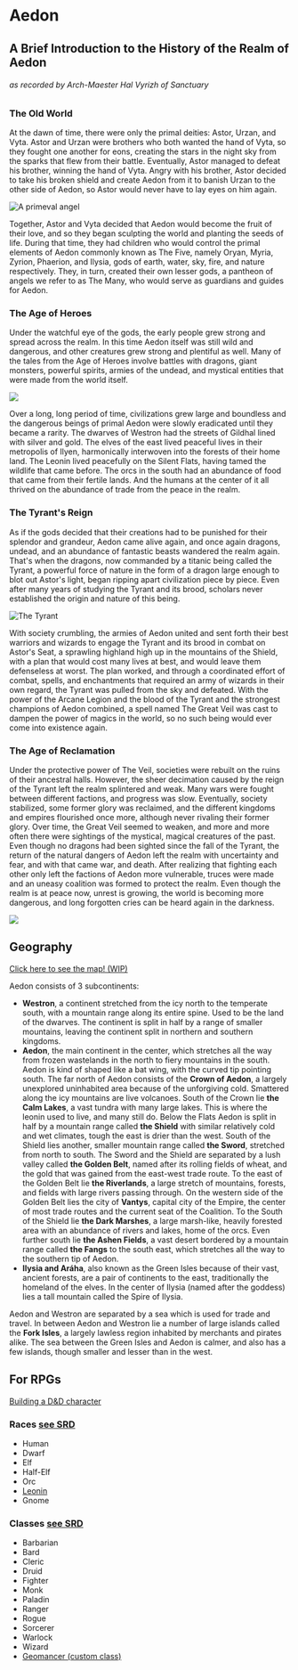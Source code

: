 # Aedon

## A Brief Introduction to the History of the Realm of Aedon
###### as recorded by Arch-Maester Hal Vyrizh of Sanctuary

### The Old World
At the dawn of time, there were only the primal deities: Astor, Urzan, and Vyta. Astor and Urzan were brothers who both wanted the hand of Vyta, so they fought one another for eons, creating the stars in the night sky from the sparks that flew from their battle. Eventually, Astor managed to defeat his brother, winning the hand of Vyta. Angry with his brother, Astor decided to take his broken shield and create Aedon from it to banish Urzan to the other side of Aedon, so Astor would never have to lay eyes on him again.

![A primeval angel](https://i.imgur.com/qWLjtC4.png)

Together, Astor and Vyta decided that Aedon would become the fruit of their love, and so they began sculpting the world and planting the seeds of life. During that time, they had children who would control the primal elements of Aedon commonly known as The Five, namely Oryan, Myria, Zyrion, Phaerion, and Ilysia, gods of earth, water, sky, fire, and nature respectively. They, in turn, created their own lesser gods, a pantheon of angels we refer to as The Many, who would serve as guardians and guides for Aedon.

### The Age of Heroes
Under the watchful eye of the gods, the early people grew strong and spread across the realm. In this time Aedon itself was still wild and dangerous, and other creatures grew strong and plentiful as well. Many of the tales from the Age of Heroes involve battles with dragons, giant monsters, powerful spirits, armies of the undead, and mystical entities that were made from the world itself.

![](https://i.imgur.com/PASnDLC.jpg)

Over a long, long period of time, civilizations grew large and boundless and the dangerous beings of primal Aedon were slowly eradicated until they became a rarity. The dwarves of Westron had the streets of Gildhal lined with silver and gold. The elves of the east lived peaceful lives in their metropolis of Ilyen, harmonically interwoven into the forests of their home land. The Leonin lived peacefully on the Silent Flats, having tamed the wildlife that came before. The orcs in the south had an abundance of food that came from their fertile lands. And the humans at the center of it all thrived on the abundance of trade from the peace in the realm. 

### The Tyrant's Reign

As if the gods decided that their creations had to be punished for their splendor and grandeur, Aedon came alive again, and once again dragons, undead, and an abundance of fantastic beasts wandered the realm again. That's when the dragons, now commanded by a titanic being called the Tyrant, a powerful force of nature in the form of a dragon large enough to blot out Astor's light, began ripping apart civilization piece by piece. Even after many years of studying the Tyrant and its brood, scholars never established the origin and nature of this being. 

![The Tyrant](https://i.imgur.com/rl5rg8J.jpg)

With society crumbling, the armies of Aedon united and sent forth their best warriors and wizards to engage the Tyrant and its brood in combat on Astor's Seat, a sprawling highland high up in the mountains of the Shield, with a plan that would cost many lives at best, and would leave them defenseless at worst. The plan worked, and through a coordinated effort of combat, spells, and enchantments that required an army of wizards in their own regard, the Tyrant was pulled from the sky and defeated. With the power of the Arcane Legion and the blood of the Tyrant and the strongest champions of Aedon combined, a spell named The Great Veil was cast to dampen the power of magics in the world, so no such being would ever come into existence again.

### The Age of Reclamation
Under the protective power of The Veil, societies were rebuilt on the ruins of their ancestral halls. However, the sheer decimation caused by the reign of the Tyrant left the realm splintered and weak. Many wars were fought between different factions, and progress was slow. Eventually, society stabilized, some former glory was reclaimed, and the different kingdoms and empires flourished once more, although never rivaling their former glory. Over time, the Great Veil seemed to weaken, and more and more often there were sightings of the mystical, magical creatures of the past. Even though no dragons had been sighted since the fall of the Tyrant, the return of the natural dangers of Aedon left the realm with uncertainty and fear, and with that came war, and death. After realizing that fighting each other only left the factions of Aedon more vulnerable, truces were made and an uneasy coalition was formed to protect the realm. Even though the realm is at peace now, unrest is growing, the world is becoming more dangerous, and long forgotten cries can be heard again in the darkness.

![](https://i.imgur.com/u6l8mle.png)

## Geography

[Click here to see the map! (WIP)](https://i.imgur.com/4OptccH.jpg)

Aedon consists of 3 subcontinents: 
* **Westron**, a continent stretched from the icy north to the temperate south, with a mountain range along its entire spine. Used to be the land of the dwarves. The continent is split in half by a range of smaller mountains, leaving the continent split in northern and southern kingdoms.
* **Aedon**, the main continent in the center, which stretches all the way from frozen wastelands in the north to fiery mountains in the south. Aedon is kind of shaped like a bat wing, with the curved tip pointing south. The far north of Aedon consists of the **Crown of Aedon**, a largely unexplored uninhabited area because of the unforgiving cold. Smattered along the icy mountains are live volcanoes. South of the Crown lie **the Calm Lakes**, a vast tundra with many large lakes. This is where the leonin used to live, and many still do. Below the Flats Aedon is split in half by a mountain range called **the Shield** with similar relatively cold and wet climates, tough the east is drier than the west. South of the Shield lies another, smaller mountain range called **the Sword**, stretched from north to south. The Sword and the Shield are separated by a lush valley called **the Golden Belt**, named after its rolling fields of wheat, and the gold that was gained from the east-west trade route. To the east of the Golden Belt lie **the Riverlands**, a large stretch of mountains, forests, and fields with large rivers passing through. On the western side of the Golden Belt lies the city of **Vantys**, capital city of the Empire, the center of most trade routes and the current seat of the Coalition. To the South of the Shield lie **the Dark Marshes**, a large marsh-like, heavily forested area with an abundance of rivers and lakes, home of the orcs. Even further south lie **the Ashen Fields**, a vast desert bordered by a mountain range called **the Fangs** to the south east, which stretches all the way to the southern tip of Aedon.
* **Ilysia and Aráha**, also known as the Green Isles because of their vast, ancient forests, are a pair of continents to the east, traditionally the homeland of the elves. In the center of Ilysia (named after the goddess) lies a tall mountain called the Spire of Ilysia.

Aedon and Westron are separated by a sea which is used for trade and travel. In between Aedon and Westron lie a number of large islands called the **Fork Isles**, a largely lawless region inhabited by merchants and pirates alike. The sea between the Green Isles and Aedon is calmer, and also has a few islands, though smaller and lesser than in the west.


## For RPGs

[Building a D&D character](https://geekandsundry.com/tag/beginners-guide-to-dd-character-building/)

### Races [see SRD](https://roll20.net/compendium/dnd5e/Index%3ARaces)

* Human
* Dwarf
* Elf
* Half-Elf
* Orc
* [Leonin](http://dimas.io/aedon/races/leonin)
* Gnome

### Classes [see SRD](https://roll20.net/compendium/dnd5e/Classes%20by%20Name)

* Barbarian
* Bard
* Cleric
* Druid
* Fighter
* Monk
* Paladin
* Ranger
* Rogue
* Sorcerer
* Warlock
* Wizard
* [Geomancer (custom class)](http://dimas.io/aedon/classes/geomancer)

